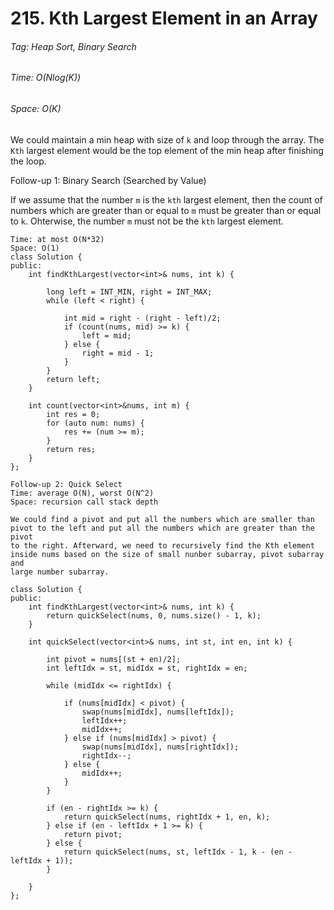 # 215. Kth Largest Element in an Array
###### Tag: Heap Sort, Binary Search

###### Time: O(Nlog(K))
###### Space: O(K) 

We could maintain a min heap with size of `k` and loop through the array. The `Kth` largest element would
be the top element of the min heap after finishing the loop.

Follow-up 1: Binary Search (Searched by Value)

If we assume that the number `m` is the `kth` largest element, then the count of numbers which are greater than or equal to `m` must be greater than or equal to `k`. Ohterwise, the number `m` must not be the `kth` largest element.


```
Time: at most O(N*32)
Space: O(1)
class Solution {
public:
    int findKthLargest(vector<int>& nums, int k) {
        
        long left = INT_MIN, right = INT_MAX;
        while (left < right) {
            
            int mid = right - (right - left)/2;
            if (count(nums, mid) >= k) {
                left = mid;
            } else {
                right = mid - 1;
            }
        }  
        return left;
    }

    int count(vector<int>&nums, int m) {
        int res = 0;
        for (auto num: nums) {
            res += (num >= m);
        }
        return res;
    }
};
```
```
Follow-up 2: Quick Select
Time: average O(N), worst O(N^2)
Space: recursion call stack depth

We could find a pivot and put all the numbers which are smaller than pivot to the left and put all the numbers which are greater than the pivot
to the right. Afterward, we need to recursively find the Kth element inside nums based on the size of small nunber subarray, pivot subarray and
large number subarray.

class Solution {
public:
    int findKthLargest(vector<int>& nums, int k) {
        return quickSelect(nums, 0, nums.size() - 1, k);
    }
    
    int quickSelect(vector<int>& nums, int st, int en, int k) {
        
        int pivot = nums[(st + en)/2];
        int leftIdx = st, midIdx = st, rightIdx = en;
        
        while (midIdx <= rightIdx) {
            
            if (nums[midIdx] < pivot) {
                swap(nums[midIdx], nums[leftIdx]);
                leftIdx++;
                midIdx++;
            } else if (nums[midIdx] > pivot) {
                swap(nums[midIdx], nums[rightIdx]);
                rightIdx--;
            } else {
                midIdx++;
            }
        }
        
        if (en - rightIdx >= k) {
            return quickSelect(nums, rightIdx + 1, en, k);
        } else if (en - leftIdx + 1 >= k) {
            return pivot;
        } else {
            return quickSelect(nums, st, leftIdx - 1, k - (en - leftIdx + 1));
        }
        
    }
};

```
